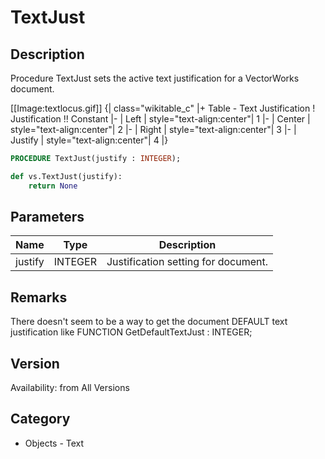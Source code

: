 # TextJust

## Description
Procedure TextJust sets the active text justification for a VectorWorks document. 

[[Image:textlocus.gif]]
{| class="wikitable_c"
|+ Table - Text Justification
! Justification !! Constant
|-
| Left
| style="text-align:center"| 1
|-
| Center
| style="text-align:center"| 2
|-
| Right
| style="text-align:center"| 3
|-
| Justify
| style="text-align:center"| 4
|}

```pascal
PROCEDURE TextJust(justify : INTEGER);
```

```python
def vs.TextJust(justify):
    return None
```

## Parameters
|Name|Type|Description|
|---|---|---|
|justify|INTEGER|Justification setting for document.|

## Remarks
There doesn't seem to be a way to get the document DEFAULT text justification like FUNCTION GetDefaultTextJust : INTEGER;

## Version
Availability: from All Versions

## Category
* Objects - Text

